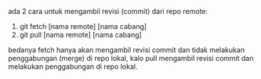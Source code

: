 ada 2 cara untuk mengambil revisi (commit) dari repo remote:
1. git fetch [nama remote] [nama cabang]
2. git pull [nama remote] [nama cabang]

bedanya fetch hanya akan mengambil revisi commit dan tidak melakukan penggabungan (merge) di repo lokal, kalo pull mengambil revisi commit dan melakukan penggabungan di repo lokal.

